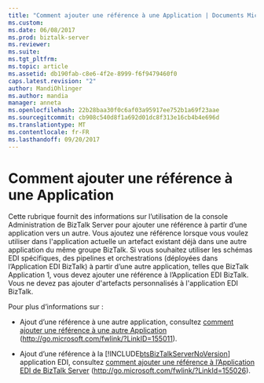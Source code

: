 ```yaml
---
title: "Comment ajouter une référence à une Application | Documents Microsoft"
ms.custom: 
ms.date: 06/08/2017
ms.prod: biztalk-server
ms.reviewer: 
ms.suite: 
ms.tgt_pltfrm: 
ms.topic: article
ms.assetid: db190fab-c8e6-4f2e-8999-f6f9479460f0
caps.latest.revision: "2"
author: MandiOhlinger
ms.author: mandia
manager: anneta
ms.openlocfilehash: 22b28baa30f0c6af03a95917ee752b1a69f23aae
ms.sourcegitcommit: cb908c540d8f1a692d01dc8f313e16cb4b4e696d
ms.translationtype: MT
ms.contentlocale: fr-FR
ms.lasthandoff: 09/20/2017
---
```

# <a name="how-to-add-a-reference-to-an-application"></a>Comment ajouter une référence à une Application
Cette rubrique fournit des informations sur l’utilisation de la console Administration de BizTalk Server pour ajouter une référence à partir d’une application vers un autre. Vous ajoutez une référence lorsque vous voulez utiliser dans l'application actuelle un artefact existant déjà dans une autre application du même groupe BizTalk. Si vous souhaitez utiliser les schémas EDI spécifiques, des pipelines et orchestrations (déployées dans l’Application EDI BizTalk) à partir d’une autre application, telles que BizTalk Application 1, vous devez ajouter une référence à l’Application EDI BizTalk. Vous ne devez pas ajouter d'artefacts personnalisés à l'application EDI BizTalk.  
  
 Pour plus d’informations sur :  
  
-   Ajout d’une référence à une autre application, consultez [comment ajouter une référence à une autre Application](http://go.microsoft.com/fwlink/?LinkID=155011) (http://go.microsoft.com/fwlink/?LinkID=155011).  
  
-   Ajout d’une référence à la [!INCLUDE[btsBizTalkServerNoVersion](../includes/btsbiztalkservernoversion-md.md)] application EDI, consultez [comment ajouter une référence à l’Application EDI de BizTalk Server](http://go.microsoft.com/fwlink/?LinkId=155026) (http://go.microsoft.com/fwlink/?LinkId=155026).